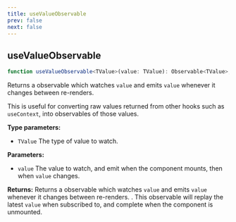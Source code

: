 ```yaml
---
title: useValueObservable
prev: false
next: false
---
```


## useValueObservable

```ts
function useValueObservable<TValue>(value: TValue): Observable<TValue>;
```

Returns a observable which watches `value` and emits `value` whenever it changes between re-renders.

This is useful for converting raw values returned from other hooks such as `useContext`, into observables of those
values.

**Type parameters:**

- `TValue` The type of value to watch.

**Parameters:**

- `value` The value to watch, and emit when the component mounts, then when `value` changes.

**Returns:**
Returns a observable which watches `value` and emits `value` whenever it changes between re-renders.
. This observable will replay the latest `value` when subscribed to, and complete when the component is unmounted.

